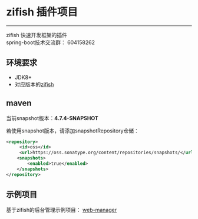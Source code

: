 # zifish 插件项目
------
zifish 快速开发框架的插件   
spring-boot技术交流群：  604158262



## 环境要求
- JDK8+
- 对应版本的[zifish](https://github.com/wayshall/onetwo)


## maven   
当前snapshot版本：**4.7.4-SNAPSHOT**   

若使用snapshot版本，请添加snapshotRepository仓储：   
```xml   
<repository>
     <id>oss</id>
     <url>https://oss.sonatype.org/content/repositories/snapshots/</url>
    <snapshots>
        <enabled>true</enabled>
    </snapshots>
</repository>   
```   

## 示例项目   
基于zifish的后台管理示例项目：
[web-manager](https://github.com/wayshall/onetwo-web-manager)   

